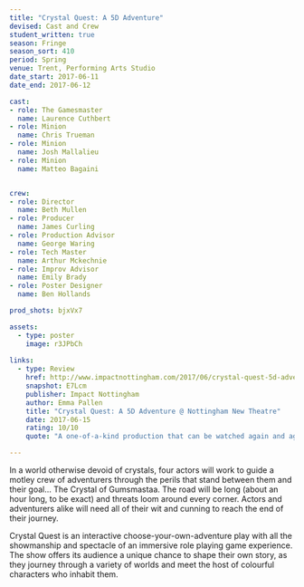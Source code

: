 ```yaml
---
title: "Crystal Quest: A 5D Adventure"
devised: Cast and Crew
student_written: true
season: Fringe
season_sort: 410
period: Spring
venue: Trent, Performing Arts Studio
date_start: 2017-06-11
date_end: 2017-06-12

cast:
- role: The Gamesmaster
  name: Laurence Cuthbert
- role: Minion
  name: Chris Trueman
- role: Minion
  name: Josh Mallalieu
- role: Minion
  name: Matteo Bagaini


crew:
- role: Director
  name: Beth Mullen
- role: Producer
  name: James Curling
- role: Production Advisor
  name: George Waring
- role: Tech Master
  name: Arthur Mckechnie
- role: Improv Advisor
  name: Emily Brady
- role: Poster Designer
  name: Ben Hollands

prod_shots: bjxVx7

assets:
  - type: poster
    image: r3JPbCh
    
links:
  - type: Review
    href: http://www.impactnottingham.com/2017/06/crystal-quest-5d-adventure-nottingham-new-theatre/
    snapshot: E7Lcm
    publisher: Impact Nottingham
    author: Emma Pallen
    title: "Crystal Quest: A 5D Adventure @ Nottingham New Theatre"
    date: 2017-06-15
    rating: 10/10
    quote: "A one-of-a-kind production that can be watched again and again"

---
```


In a world otherwise devoid of crystals, four actors will work to guide a motley crew of adventurers through the perils that stand between them and their goal... The Crystal of Gumsmastaa. The road will be long (about an hour long, to be exact) and threats loom around every corner. Actors and adventurers alike will need all of their wit and cunning to reach the end of their journey.

Crystal Quest is an interactive choose-your-own-adventure play with all the showmanship and spectacle of an immersive role playing game experience. The show offers its audience a unique chance to shape their own story, as they journey through a variety of worlds and meet the host of colourful characters who inhabit them.
